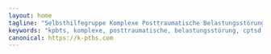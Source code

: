 ```yaml
---
layout: home
tagline: "Selbsthilfegruppe Komplexe Posttraumatische Belastungsstörung (KPTBS) Online & Berlin"
keywords: "kpbts, komplexe, posttraumatische, belastungsstörung, cptsd, childhood, trauma, selbsthilfe, selbsthilfegruppe, Kindheits-Trauma, Kindheitstrauma, Bindungstrauma, childhood emotional trauma, komplexe PTBS, 6B41, Bessel van der Kolk, Verkörperter Schrecken, Peter Levine, Somatic Experiencing, Laurence Heller, NARM, Verena König"
canonical: https://k-ptbs.com
---
```

